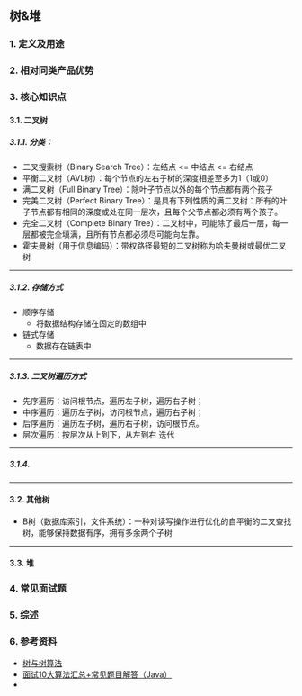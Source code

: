 ## 树&堆

### 1. 定义及用途

### 2. 相对同类产品优势

### 3. 核心知识点

#### 3.1. 二叉树

##### 3.1.1. 分类：

* 二叉搜索树（Binary Search Tree）：左结点 <= 中结点 <= 右结点
* 平衡二叉树（AVL树）：每个节点的左右子树的深度相差至多为1（1或0）
* 满二叉树（Full Binary Tree）：除叶子节点以外的每个节点都有两个孩子
* 完美二叉树（Perfect Binary Tree）：是具有下列性质的满二叉树：所有的叶子节点都有相同的深度或处在同一层次，且每个父节点都必须有两个孩子。
* 完全二叉树（Complete Binary Tree）：二叉树中，可能除了最后一层，每一层都被完全填满，且所有节点都必须尽可能向左靠。
* 霍夫曼树（用于信息编码）：带权路径最短的二叉树称为哈夫曼树或最优二叉树

---

##### 3.1.2. 存储方式

* 顺序存储
  * 将数据结构存储在固定的数组中
* 链式存储
  * 数据存在链表中

---

##### 3.1.3. 二叉树遍历方式

- 先序遍历：访问根节点，遍历左子树，遍历右子树；
- 中序遍历：遍历左子树，访问根节点，遍历右子树；
- 后序遍历：遍历左子树，遍历右子树，访问根节点。
- 层次遍历：按层次从上到下，从左到右 迭代

---

##### 3.1.4. 

---

#### 3.2. 其他树

* B树（数据库索引，文件系统）：一种对读写操作进行优化的自平衡的二叉查找树，能够保持数据有序，拥有多余两个子树

---

#### 3.3. 堆

### 4. 常见面试题

### 5. 综述

### 6. 参考资料

* [树与树算法](https://www.cnblogs.com/amou/p/9058393.html)
* [面试10大算法汇总+常见题目解答（Java）](https://blog.csdn.net/lilong_dream/article/details/23356513)
* 